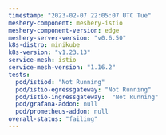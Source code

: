 ```yaml
---
timestamp: "2023-02-07 22:05:07 UTC Tue"
meshery-component: meshery-istio
meshery-component-version: edge
meshery-server-version: "v0.6.50"
k8s-distro: minikube
k8s-version: "v1.23.13"
service-mesh: istio
service-mesh-version: "1.16.2"
tests:
  pod/istiod: "Not Running"
  pod/istio-egressgateway: "Not Running"
  pod/istio-ingressgateway:  "Not Running"
  pod/grafana-addon: null
  pod/prometheus-addon: null
overall-status: "failing"
---
```

